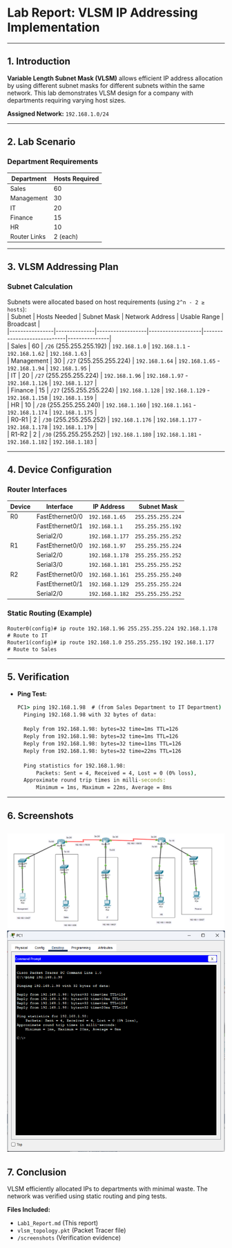 
# **Lab Report: VLSM IP Addressing Implementation**  

---

## **1. Introduction**  
**Variable Length Subnet Mask (VLSM)** allows efficient IP address allocation by using different subnet masks for different subnets within the same network. This lab demonstrates VLSM design for a company with departments requiring varying host sizes.  

**Assigned Network:** `192.168.1.0/24`  

---

## **2. Lab Scenario**  
### **Department Requirements**  
| Department   | Hosts Required |  
|--------------|----------------|  
| Sales        | 60             |  
| Management   | 30             |  
| IT           | 20             |  
| Finance      | 15             |
| HR           | 10             |  
| Router Links | 2 (each)       |  

---

## **3. VLSM Addressing Plan**  
### **Subnet Calculation**
Subnets were allocated based on host requirements (using `2^n - 2 ≥ hosts`):  
| Subnet         | Hosts Needed | Subnet Mask      | Network Address   | Usable Range               | Broadcast     |  
|----------------|--------------|------------------|-------------------|----------------------------|---------------|  
| Sales          | 60           | `/26` (255.255.255.192) | `192.168.1.0`    | `192.168.1.1` - `192.168.1.62`  | `192.168.1.63` |  
| Management     | 30           | `/27` (255.255.255.224) | `192.168.1.64`   | `192.168.1.65` - `192.168.1.94` | `192.168.1.95` |  
| IT             | 20           | `/27` (255.255.255.224) | `192.168.1.96`   | `192.168.1.97` - `192.168.1.126` | `192.168.1.127` |  
| Finance    | 15       | `/27` (255.255.255.224) | `192.168.1.128` | `192.168.1.129` - `192.168.1.158` | `192.168.1.159` |  
| HR             | 10           | `/28` (255.255.255.240) | `192.168.1.160`  | `192.168.1.161` - `192.168.1.174` | `192.168.1.175` |  
| R0-R1    | 2            | `/30` (255.255.255.252) | `192.168.1.176`  | `192.168.1.177` - `192.168.1.178` | `192.168.1.179` |  
| R1-R2     | 2            | `/30` (255.255.255.252) | `192.168.1.180`  | `192.168.1.181` - `192.168.1.182` | `192.168.1.183` |  


---

## **4. Device Configuration**  
### **Router Interfaces**  
| Device  | Interface         | IP Address       | Subnet Mask       |  
|---------|-------------------|------------------|-------------------|  
| R0 | FastEthernet0/0   | `192.168.1.65`   | `255.255.255.224` | *(Management)* |  
|         | FastEthernet0/1   | `192.168.1.1`  | `255.255.255.192` | *(Sales)* |  
|         | Serial2/0         | `192.168.1.177`  | `255.255.255.252` | *(R0-R1 Link)* |  
| R1 | FastEthernet0/0   | `192.168.1.97`   | `255.255.255.224` | *(IT)* |  
|         | Serial2/0         | `192.168.1.178`  | `255.255.255.252` | *(R1-R0 Link)* |  
|         | Serial3/0         | `192.168.1.181`  | `255.255.255.252` | *(R1-R2 Link)* |  
| R2 | FastEthernet0/0   | `192.168.1.161`  | `255.255.255.240` | *(HR)* |  
|  | FastEthernet0/1   | `192.168.1.129`  | `255.255.255.224` | *(Finance)* |  
|  | Serial2/0   | `192.168.1.182`  | `255.255.255.252` | *(R2-R1 Link)* |  


### **Static Routing (Example)**  
```
Router0(config)# ip route 192.168.1.96 255.255.255.224 192.168.1.178  # Route to IT
Router1(config)# ip route 192.168.1.0 255.255.255.192 192.168.1.177   # Route to Sales
```

---

## **5. Verification**  
- **Ping Test:**  
  ```cmd
  PC1> ping 192.168.1.98  # (from Sales Department to IT Department)
    Pinging 192.168.1.98 with 32 bytes of data:
    
    Reply from 192.168.1.98: bytes=32 time=1ms TTL=126
    Reply from 192.168.1.98: bytes=32 time=1ms TTL=126
    Reply from 192.168.1.98: bytes=32 time=11ms TTL=126
    Reply from 192.168.1.98: bytes=32 time=22ms TTL=126
    
    Ping statistics for 192.168.1.98:
        Packets: Sent = 4, Received = 4, Lost = 0 (0% loss),
    Approximate round trip times in milli-seconds:
        Minimum = 1ms, Maximum = 22ms, Average = 8ms
  ```

---

## **6. Screenshots**  

![Network Topology](./screenshots/vlsm_topology.png)
![Ping Test](./screenshots/ping.png)
---

## **7. Conclusion**  
VLSM efficiently allocated IPs to departments with minimal waste. The network was verified using static routing and ping tests.


**Files Included:**  
- `Lab1_Report.md` (This report)
- `vlsm_topology.pkt` (Packet Tracer file)
- `/screenshots` (Verification evidence)  

